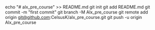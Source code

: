 echo "# alx_pre_course" >> README.md
git init
git add README.md
git commit -m "first commit"
git branch -M Alx_pre_course
git remote add origin git@github.com:CelsusK/alx_pre_course.git
git push -u origin Alx_pre_course

